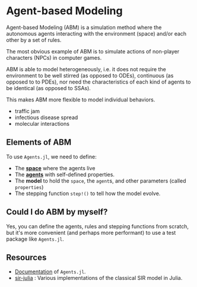 # Agent-based Modeling

Agent-based Modeling (ABM) is a simulation method where the autonomous agents interacting with the environment (space) and/or each other by a set of rules.

The most obvious example of ABM is to simulate actions of non-player characters (NPCs) in computer games.

ABM is able to model heterogeneously, i.e. it does not require the environment to be well stirred (as opposed to ODEs), continuous (as opposed to to PDEs), nor need the characteristics of each kind of agents to be identical (as opposed to SSAs).

This makes ABM more flexible to model individual behaviors.
- traffic jam
- infectious disease spread
- molecular interactions

## Elements of ABM

To use `Agents.jl`, we need to define:

- The [**space**](https://juliadynamics.github.io/Agents.jl/stable/api/#Available-spaces-1) where the agents live
- The [**agents**](https://juliadynamics.github.io/Agents.jl/stable/tutorial/#Agents.@agent) with self-defined properties.
- The **model** to hold the `space`, the `agent`s, and other parameters (called `properties`)
- The stepping function `step!()` to tell how the model evolve.

## Could I do ABM by myself?

Yes, you can define the agents, rules and stepping functions from scratch, but it's more convenient (and perhaps more performant) to use a test package like `Agents.jl`.

## Resources

- [Documentation](https://juliadynamics.github.io/Agents.jl/stable/) of `Agents.jl`.
- [sir-julia](https://github.com/epirecipes/sir-julia) : Various implementations of the classical SIR model in Julia.

